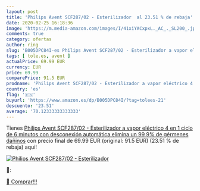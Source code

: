 ```yaml
---
layout: post
title: 'Philips Avent SCF287/02 - Esterilizador  al 23.51 % de rebaja'
date: 2020-02-25 16:18:36
image: 'https://m.media-amazon.com/images/I/41xiYACxpxL._AC_._SL200_.jpg'
comments: true
category: ofertas
author: ring
slug: 'B005DPC84I-es Philips Avent SCF287/02 - Esterilizador a vapor eléctrico...'
tags: [ tole.es, avent ]
actualPrice: 69.99 EUR
currency: EUR
price: 69.99
comparePrice: 91.5 EUR
prodname: 'Philips Avent SCF287/02 - Esterilizador a vapor eléctrico 4 en 1  ciclo de 6 minutos con desconexión automática  elimina un 99 9% de gérmenes dañinos'
country: 'es'
flag: '🇪🇸'
buyurl: 'https://www.amazon.es/dp/B005DPC84I/?tag=tolees-21'
descuento: '23.51'
average: '70.12333333333333'
---
```


Tienes [Philips Avent SCF287/02 - Esterilizador a vapor eléctrico 4 en 1  ciclo de 6 minutos con desconexión automática  elimina un 99 9% de gérmenes dañinos](https://www.amazon.es/dp/B005DPC84I/?tag=tolees-21) con precio final de  69.99 EUR (original: 91.5 EUR) (23.51 %  de rebaja) aqui!

[![Philips Avent SCF287/02 - Esterilizador ](https://m.media-amazon.com/images/I/41xiYACxpxL._AC_._SL200_.jpg)](https://www.amazon.es/dp/B005DPC84I/?tag=tolees-21)

🔎:


[🛒 Comprar!!!](https://www.amazon.es/dp/B005DPC84I/?tag=tolees-21)
